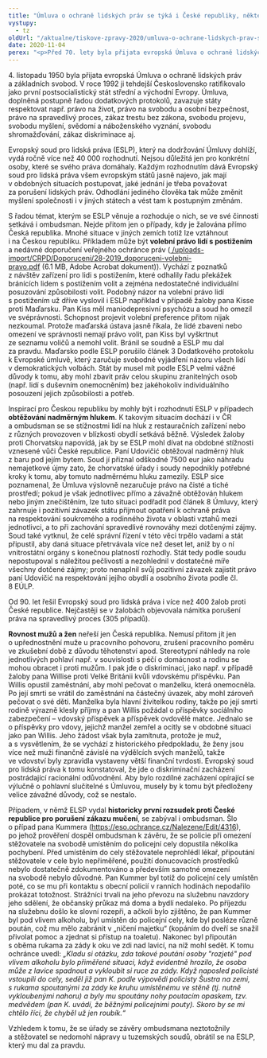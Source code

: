 ```yaml
---
title: "Úmluva o ochraně lidských práv se týká i České republiky, některá témata řeší i ombudsman"
vystupy:
  - tz
oldUrl: "/aktualne/tiskove-zpravy-2020/umluva-o-ochrane-lidskych-prav-se-tyka-i-ceske-republiky-nektera-temata-resi-i-ombuds"
date: 2020-11-04
perex: "<p>Před 70. lety byla přijata evropská Úmluva o ochraně lidských práv a základních svobod. S tématy souvisejícími se závazky států a s případy možného porušení Úmluvy se setkává i ombudsman.</p>"
---
```


<!-- imported from the old website -->

<p>4. listopadu 1950 byla přijata evropská Úmluva o ochraně lidských práv a základních svobod. V roce 1992 ji tehdejší Československo ratifikovalo jako první postsocialistický stát střední a východní Evropy. Úmluva, doplněná postupně řadou dodatkových protokolů, zavazuje státy respektovat např. právo na život, právo na svobodu a osobní bezpečnost, právo na spravedlivý proces, zákaz trestu bez zákona, svobodu projevu, svobodu myšlení, svědomí a náboženského vyznání, svobodu shromažďování, zákaz diskriminace aj. </p> <p>Evropský soud pro lidská práva (ESLP), který na dodržování Úmluvy dohlíží, vydá ročně více než 40 000 rozhodnutí. Nejsou důležitá jen pro konkrétní osoby, které se svého práva domáhaly. Každým rozhodnutím dává Evropský soud pro lidská práva všem evropským států jasně najevo, jak mají v obdobných situacích postupovat, jaké jednání je třeba považovat za porušení lidských práv. Odhodlání jediného člověka tak může změnit myšlení společnosti i v jiných státech a vést tam k postupným změnám. </p> <p>S řadou témat, kterým se ESLP věnuje a rozhoduje o nich, se ve své činnosti setkává i ombudsman. Nejde přitom jen o případy, kdy je žalována přímo Česká republika. Mnohé situace v jiných zemích totiž lze vztáhnout i na Českou republiku. Příkladem může být <b>volební právo lidí s postižením</b> a nedávné doporučení veřejného ochránce práv (<a title="Otevření do nového okna" href="/uploads-import/CRPD/Doporuceni/28-2019_doporuceni-volebni-pravo.pdf" target="_blank"> /uploads-import/CRPD/Doporuceni/28-2019_doporuceni-volebni-pravo.pdf</a> (6.1 MB, Adobe Acrobat dokument)). Vychází z poznatků z návštěv zařízení pro lidi s postižením, které odhalily řadu překážek bránících lidem s postižením volit a zejména nedostatečné individuální posuzování způsobilosti volit. Podobný názor na volební právo lidí s postižením už dříve vyslovil i ESLP například v případě žaloby pana Kisse proti Maďarsku. Pan Kiss měl maniodepresivní psychózu a soud ho omezil ve svéprávnosti. Schopnost projevit volební preference přitom nijak nezkoumal. Protože maďarská ústava jasně říkala, že lidé zbaveni nebo omezení ve správnosti nemají právo volit, pan Kiss byl vyškrtnut ze seznamu voličů a nemohl volit. Bránil se soudně a ESLP mu dal za pravdu. Maďarsko podle ESLP porušilo článek 3 Dodatkového protokolu k Evropské úmluvě, který zaručuje svobodné vyjádření názoru všech lidí v demokratických volbách. Stát by musel mít podle ESLP velmi vážné důvody k tomu, aby mohl zbavit práv celou skupinu zranitelných osob (např. lidí s duševním onemocněním) bez jakéhokoliv individuálního posouzení jejich způsobilosti a potřeb. </p> <p>Inspirací pro Českou republiku by mohly být i rozhodnutí ESLP v případech <b>obtěžování nadměrným hlukem</b>. K takovým situacím dochází i v ČR a ombudsman se se stížnostmi lidí na hluk z restauračních zařízení nebo z různých provozoven v blízkosti obydlí setkává běžně. Výsledek žaloby proti Chorvatsku napovídá, jak by se ESLP mohl dívat na obdobné stížnosti vznesené vůči České republice. Paní Udovičić obtěžoval nadměrný hluk z baru pod jejím bytem. Soud jí přiznal odškodné 7500 eur jako náhradu nemajetkové újmy zato, že chorvatské úřady i soudy nepodnikly potřebné kroky k tomu, aby tomuto nadměrnému hluku zamezily. ESLP sice poznamenal, že Úmluva výslovně nezaručuje právo na čisté a tiché prostředí; pokud je však jednotlivec přímo a závažně obtěžován hlukem nebo jiným znečištěním, lze tuto situaci podřadit pod článek 8 Úmluvy, který zahrnuje i pozitivní závazek státu přijmout opatření k ochraně práva na respektování soukromého a rodinného života v oblasti vztahů mezi jednotlivci, a to při zachování spravedlivé rovnováhy mezi dotčenými zájmy. Soud také vytknul, že celé správní řízení v této věci trpělo vadami a stát připustil, aby daná situace přetrvávala více než deset let, aniž by o ní vnitrostátní orgány s konečnou platností rozhodly. Stát tedy podle soudu nepostupoval s náležitou pečlivostí a nezohlednil v dostatečné míře všechny dotčené zájmy; proto nenaplnil svůj pozitivní závazek zajistit právo paní Udovičić na respektování jejího obydlí a osobního života podle čl. 8 EÚLP.</p> <p>Od 90. let řešil Evropský soud pro lidská práva i více než 400 žalob proti České republice. Nejčastěji se v žalobách objevovala námitka porušení práva na spravedlivý proces (305 případů).</p> <p><b>Rovnost mužů a žen</b> neřeší jen Česká republika. Nemusí přitom jít jen o upřednostnění muže u pracovního pohovoru, zrušení pracovního poměru ve zkušební době z důvodu těhotenství apod. Stereotypní náhledy na role jednotlivých pohlaví např. v souvislosti s péčí o domácnost a rodinu se mohou obracet i proti mužům. I pak jde o diskriminaci, jako např. v případě žaloby pana Willise proti Velké Británii kvůli vdovskému příspěvku. Pan Willis opustil zaměstnání, aby mohl pečovat o manželku, která onemocněla. Po její smrti se vrátil do zaměstnání na částečný úvazek, aby mohl zároveň pečovat o své děti. Manželka byla hlavní živitelkou rodiny, takže po její smrti rodině výrazně klesly příjmy a pan Willis požádal o příspěvky sociálního zabezpečení – vdovský příspěvek a příspěvek ovdovělé matce. Jednalo se o příspěvky pro vdovy, jejichž manžel zemřel a ocitly se v obdobné situaci jako pan Willis. Jeho žádost však byla zamítnuta, protože je muž, a s vysvětlením, že se vychází z historického předpokladu, že ženy jsou více než muži finančně závislé na výdělcích svých manželů, takže ve vdovství byly zpravidla vystaveny větší finanční tvrdosti. Evropský soud pro lidská práva k tomu konstatoval, že jde o diskriminační zacházení postrádající racionální odůvodnění. Aby bylo rozdílné zacházení opírající se výlučně o pohlavní slučitelné s Úmluvou, musely by k tomu být předloženy velice závažné důvody, což se nestalo.</p> <p>Případem, v němž ELSP vydal <b>historicky první rozsudek proti České republice pro porušení zákazu mučení</b>, se zabýval i ombudsman. Šlo o případ pana Kummera (<a href="https://eso.ochrance.cz/Nalezene/Edit/4316" target="_blank">https://eso.ochrance.cz/Nalezene/Edit/4316</a>), po jehož prověření dospěl ombudsman k závěru, že se policie při omezení stěžovatele na svobodě umístěním do policejní cely dopustila několika pochybení. Před umístěním do cely stěžovatele neprohlédl lékař, připoutání stěžovatele v cele bylo nepřiměřené, použití donucovacích prostředků nebylo dostatečně zdokumentováno a především samotné omezení na svobodě nebylo důvodné. Pan Kummer byl totiž do policejní cely umístěn poté, co se mu při kontaktu s obecní policií v ranních hodinách nepodařilo prokázat totožnost. Strážníci trvali na jeho převozu na služebnu navzdory jeho sdělení, že občanský průkaz má doma a bydlí nedaleko. Po příjezdu na služebnu došlo ke slovní rozepři, a ačkoli bylo zjištěno, že pan Kummer byl pod vlivem alkoholu, byl umístěn do policejní cely, kde byl posléze různě poután, což mu mělo zabránit v „ničení majetku“ (kopáním do dveří se snažil přivolat pomoc a zjednat si přístup na toaletu). Nakonec byl připoután s oběma rukama za zády k oku ve zdi nad lavicí, na níž mohl sedět. K tomu ochránce uvedl:<i> „Kladu si otázku, zda takové poutání osoby &quot;rozjeté&quot; pod vlivem alkoholu bylo přiměřené situaci, když evidentně hrozilo, že osoba může z lavice spadnout a vykloubit si ruce za zády. Když naposled policisté vstoupili do cely, seděl již pan K. podle výpovědi policisty Šustra na zemi, s rukama spoutanými za zády ke kruhu umístěnému ve stěně (tj. nutně vykloubenými nahoru) a byly mu spoutány nohy poutacím opaskem, tzv. medvědem (pan K. uvádí, že běžnými policejními pouty). Skoro by se mi chtělo říci, že chyběl už jen roubík.“</i></p> Vzhledem k tomu, že se úřady se závěry ombudsmana neztotožnily a stěžovatel se nedomohl nápravy u tuzemských soudů, obrátil se na ESLP, který mu dal za pravdu.
